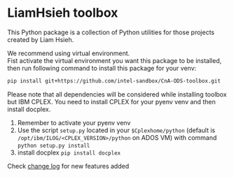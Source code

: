# LiamHsieh toolbox

This Python package is a collection of Python utilities for those projects created by Liam Hsieh.  

We recommend using virtual environment.  
Fist activate the virtual environment you want this package to be installed, then run following command to install this package for your venv:
```bash
pip install git+https://github.com/intel-sandbox/CnA-ODS-toolbox.git
```

Please note that all dependencies will be considered while installing toolbox but IBM CPLEX.
You need to install CPLEX for your pyenv venv and then install docplex.

1. Remember to activate your pyenv venv
2. Use the script `setup.py` located in your `$Cplexhome/python` (default is `/opt/ibm/ILOG/<CPLEX_VERSION>/python` on ADOS VM) with command `python setup.py install`
3. install docplex `pip install docplex`

Check [change log](/toolbox/change_log) for new features added